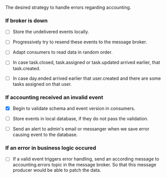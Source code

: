The desired strategy to handle errors regarding accounting.

### If broker is down

- [ ]  Store the undelivered events locally.
- [ ]  Progressively try to resend these events to the message broker.
- [ ]  Adapt consumers to read data in random order.
  - [ ]  In case task.closed, task.assigned or task.updated arrived earlier, that task.created.
  - [ ]  In case day.ended arrived earlier that user.created and there are some tasks assigned on that user.


### If accounting received an invalid event

- [X]  Begin to validate schema and event version in consumers.
- [ ]  Store events in local database, if they do not pass the validation.
- [ ]  Send an alert to admin's email or messanger when we save error causing event to the database.


### If an error in business logic occured

- [ ]  If a valid event triggers error handling, send an according message to accounting.errors topic in the message broker. So that this message producer would be able to patch the data.
